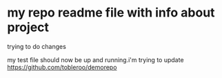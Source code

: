 my repo readme file with info about project
============================================

trying to do changes 

my test file should now be up and running.i'm trying  to update
https://github.com/tobleroo/demorepo